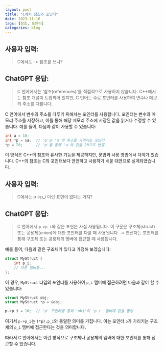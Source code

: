```yaml
---
layout: post
title: "C에서 참조와 포인터"
date: 2023-11-16
tags: [참조, 포인터]
categories: blog
---
```


## 사용자 입력:
> C에서도 -> 참조를 쓰나?

## ChatGPT 응답:
> C 언어에서는 '참조(references)'를 직접적으로 사용하지 않습니다. C++에서는 참조 개념이 도입되어 있지만, C 언어는 주로 포인터를 사용하여 변수나 메모리 주소를 다룹니다.

C 언어에서 변수의 주소를 다루기 위해서는 포인터를 사용합니다. 포인터는 변수의 메모리 주소를 저장하고, 이를 통해 해당 메모리 주소에 저장된 값을 읽거나 수정할 수 있습니다. 예를 들어, 다음과 같이 사용할 수 있습니다:

```c
int a = 10;
int *p = &a;  // 'p'는 'a'의 주소를 가리키는 포인터
*p = 20;      // 'p'를 통해 'a'의 값을 20으로 변경
```

이 방식은 C++의 참조와 유사한 기능을 제공하지만, 문법과 사용 방법에서 차이가 있습니다. C++의 참조는 C의 포인터보다 안전하고 사용하기 쉬운 대안으로 설계되었습니다.

## 사용자 입력:
> C에서는    p->p_i 이런 표현이 없다는 거지?

## ChatGPT 응답:
> C 언어에서 `p->p_i`와 같은 표현은 사실 사용됩니다. 이 구문은 구조체(struct) 또는 공용체(union)에 대한 포인터를 다룰 때 사용됩니다. `->` 연산자는 포인터를 통해 구조체 또는 공용체의 멤버에 접근할 때 사용됩니다.

예를 들어, 다음과 같은 구조체가 있다고 가정해 보겠습니다:

```c
struct MyStruct {
    int p_i;
    // 다른 멤버들...
};
```

이 경우, `MyStruct` 타입의 포인터를 사용하여 `p_i` 멤버에 접근하려면 다음과 같이 할 수 있습니다:

```c
struct MyStruct obj;
struct MyStruct *p = &obj;

p->p_i = 10;  // 'p' 포인터를 통해 'obj'의 'p_i' 멤버에 값을 할당
```

여기서 `p->p_i`는 `(*p).p_i`와 동일한 의미를 가집니다. 이는 포인터 `p`가 가리키는 구조체의 `p_i` 멤버에 접근한다는 것을 의미합니다. 

따라서 C 언어에서는 이런 방식으로 구조체나 공용체의 멤버에 대한 포인터를 통해 접근할 수 있습니다.

